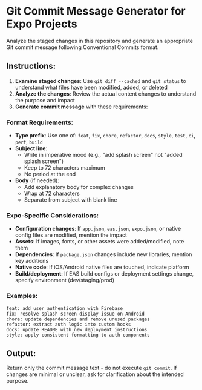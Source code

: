 # Git Commit Message Generator for Expo Projects

Analyze the staged changes in this repository and generate an appropriate Git commit message following Conventional Commits format.

## Instructions:
1. **Examine staged changes**: Use `git diff --cached` and `git status` to understand what files have been modified, added, or deleted
2. **Analyze the changes**: Review the actual content changes to understand the purpose and impact
3. **Generate commit message** with these requirements:

### Format Requirements:
- **Type prefix**: Use one of: `feat`, `fix`, `chore`, `refactor`, `docs`, `style`, `test`, `ci`, `perf`, `build`
- **Subject line**: 
  - Write in imperative mood (e.g., "add splash screen" not "added splash screen")
  - Keep to 72 characters maximum
  - No period at the end
- **Body** (if needed):
  - Add explanatory body for complex changes
  - Wrap at 72 characters
  - Separate from subject with blank line

### Expo-Specific Considerations:
- **Configuration changes**: If `app.json`, `eas.json`, `expo.json`, or native config files are modified, mention the impact
- **Assets**: If images, fonts, or other assets were added/modified, note them
- **Dependencies**: If `package.json` changes include new libraries, mention key additions
- **Native code**: If iOS/Android native files are touched, indicate platform
- **Build/deployment**: If EAS build configs or deployment settings change, specify environment (dev/staging/prod)

### Examples:
```
feat: add user authentication with Firebase
fix: resolve splash screen display issue on Android
chore: update dependencies and remove unused packages
refactor: extract auth logic into custom hooks
docs: update README with new deployment instructions
style: apply consistent formatting to auth components
```

## Output:
Return only the commit message text - do not execute `git commit`. If changes are minimal or unclear, ask for clarification about the intended purpose.